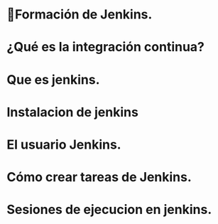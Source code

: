 # 📌Formación de Jenkins.

# ¿Qué es la integración continua?
# Que es jenkins.
# Instalacion de jenkins
# El usuario Jenkins.
# Cómo crear tareas de Jenkins.
# Sesiones de ejecucion en jenkins.



